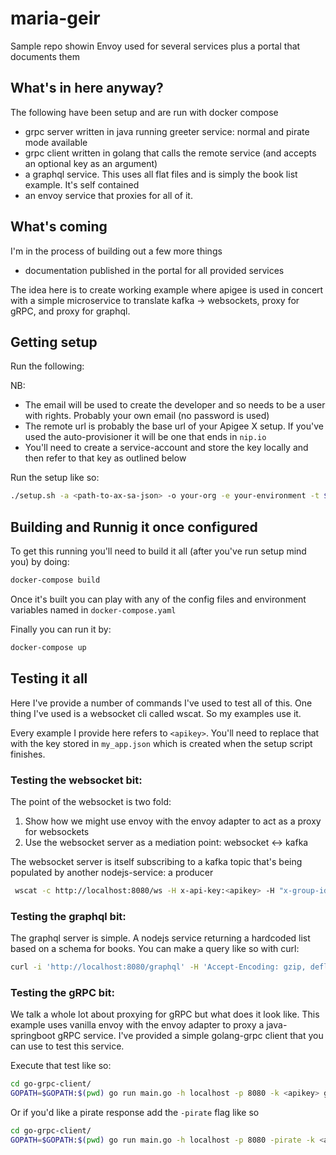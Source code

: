 # maria-geir
Sample repo showin Envoy used for several services plus a portal that documents them

## What's in here anyway?
The following have been setup and are run with docker compose
* grpc server written in java running greeter service: normal and pirate mode available
* grpc client written in golang that calls the remote service (and accepts an optional key as an argument)
* a graphql service. This uses all flat files and is simply the book list example. It's self contained
* an envoy service that proxies for all of it.

## What's coming
I'm in the process of building out a few more things
* documentation published in the portal for all provided services

The idea here is to create working example where apigee is used in concert with a simple microservice
to translate kafka -> websockets, proxy for gRPC, and proxy for graphql.

## Getting setup
Run the following:

NB:
* The email will be used to create the developer and so needs to be a user with rights. Probably your own email (no password is used)
* The remote url is probably the base url of your Apigee X setup. If you've used the auto-provisioner it will be one that ends in `nip.io`
* You'll need to create a service-account and store the key locally and then refer to that key as outlined below

Run the setup like so:

```bash
./setup.sh -a <path-to-ax-sa-json> -o your-org -e your-environment -t $(gcloud beta auth print-access-token) -r "http://remote-url-for-apigee-x" -u user@email.com
```

## Building and Runnig it once configured
To get this running you'll need to build it all (after you've run setup mind you) by doing:

```bash
docker-compose build
```

Once it's built you can play with any of the config files and environment variables named
in `docker-compose.yaml`

Finally you can run it by:

```bash
docker-compose up
```

## Testing it all
Here I've provide a number of commands I've used to test all of this. One thing I've used is a websocket cli called wscat.
So my examples use it.

Every example I provide here refers to `<apikey>`. You'll need to replace that with the key stored in `my_app.json` which
is created when the setup script finishes.


### Testing the websocket bit:
The point of the websocket is two fold:
1. Show how we might use envoy with the envoy adapter to act as a proxy for websockets
2. Use the websocket server as a mediation point: websocket <-> kafka

The websocket server is itself subscribing to a kafka topic that's being populated by another nodejs-service: a producer

```bash
 wscat -c http://localhost:8080/ws -H x-api-key:<apikey> -H "x-group-id: first"
```

### Testing the graphql bit:
The graphql server is simple. A nodejs service returning a hardcoded list based on a schema for books. You can make a query like so with curl:

```bash
curl -i 'http://localhost:8080/graphql' -H 'Accept-Encoding: gzip, deflate, br' -H 'Content-Type: application/json' -H 'Accept: application/json' -H 'Connection: keep-alive' --data-binary '{"query":"{\n  books {\n    title\n    author\n  }\n}"}' -H "x-api-key: <apikey>" -H "host: envoy.local"
```
### Testing the gRPC bit:
We talk a whole lot about proxying for gRPC but what does it look like. This example uses vanilla envoy with the envoy adapter
to proxy a java-springboot gRPC service. I've provided a simple golang-grpc client that you can use to test this service.

Execute that test like so:

```bash
cd go-grpc-client/
GOPATH=$GOPATH:$(pwd) go run main.go -h localhost -p 8080 -k <apikey> gobblybook
```
Or if you'd like a pirate response add the `-pirate` flag like so
```bash
cd go-grpc-client/
GOPATH=$GOPATH:$(pwd) go run main.go -h localhost -p 8080 -pirate -k <apikey> gobblybook
```

